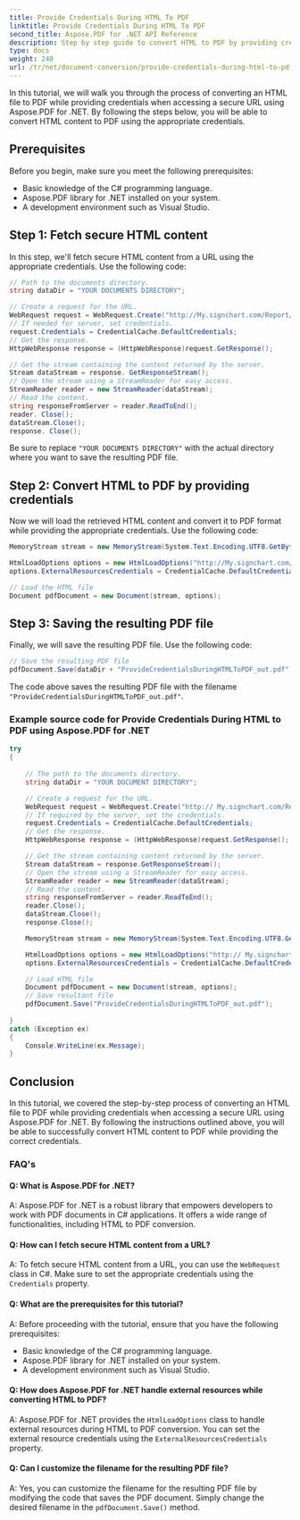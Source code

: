 ```yaml
---
title: Provide Credentials During HTML To PDF
linktitle: Provide Credentials During HTML To PDF
second_title: Aspose.PDF for .NET API Reference
description: Step by step guide to convert HTML to PDF by providing credentials with Aspose.PDF for .NET.
type: docs
weight: 240
url: /tr/net/document-conversion/provide-credentials-during-html-to-pdf/
---
```

In this tutorial, we will walk you through the process of converting an HTML file to PDF while providing credentials when accessing a secure URL using Aspose.PDF for .NET. By following the steps below, you will be able to convert HTML content to PDF using the appropriate credentials.

## Prerequisites
Before you begin, make sure you meet the following prerequisites:

- Basic knowledge of the C# programming language.
- Aspose.PDF library for .NET installed on your system.
- A development environment such as Visual Studio.

## Step 1: Fetch secure HTML content
In this step, we'll fetch secure HTML content from a URL using the appropriate credentials. Use the following code:

```csharp
// Path to the documents directory.
string dataDir = "YOUR DOCUMENTS DIRECTORY";

// Create a request for the URL.
WebRequest request = WebRequest.Create("http://My.signchart.com/Report/PrintBook.asp?ProjectGuid=6FB9DBB0-");
// If needed for server, set credentials.
request.Credentials = CredentialCache.DefaultCredentials;
// Get the response.
HttpWebResponse response = (HttpWebResponse)request.GetResponse();

// Get the stream containing the content returned by the server.
Stream dataStream = response. GetResponseStream();
// Open the stream using a StreamReader for easy access.
StreamReader reader = new StreamReader(dataStream);
// Read the content.
string responseFromServer = reader.ReadToEnd();
reader. Close();
dataStream.Close();
response. Close();
```

Be sure to replace `"YOUR DOCUMENTS DIRECTORY"` with the actual directory where you want to save the resulting PDF file.

## Step 2: Convert HTML to PDF by providing credentials
Now we will load the retrieved HTML content and convert it to PDF format while providing the appropriate credentials. Use the following code:

```csharp
MemoryStream stream = new MemoryStream(System.Text.Encoding.UTF8.GetBytes(responseFromServer));

HtmlLoadOptions options = new HtmlLoadOptions("http://My.signchart.com/");
options.ExternalResourcesCredentials = CredentialCache.DefaultCredentials;

// Load the HTML file
Document pdfDocument = new Document(stream, options);
```

## Step 3: Saving the resulting PDF file
Finally, we will save the resulting PDF file. Use the following code:

```csharp
// Save the resulting PDF file
pdfDocument.Save(dataDir + "ProvideCredentialsDuringHTMLToPDF_out.pdf");
```

The code above saves the resulting PDF file with the filename `"ProvideCredentialsDuringHTMLToPDF_out.pdf"`.

### Example source code for Provide Credentials During HTML to PDF using Aspose.PDF for .NET

```csharp
try
{
	
	// The path to the documents directory.
	string dataDir = "YOUR DOCUMENT DIRECTORY";

	// Create a request for the URL.
	WebRequest request = WebRequest.Create("http:// My.signchart.com/Report/PrintBook.asp?ProjectGuid=6FB9DBB0-");
	// If required by the server, set the credentials.
	request.Credentials = CredentialCache.DefaultCredentials;
	// Get the response.
	HttpWebResponse response = (HttpWebResponse)request.GetResponse();

	// Get the stream containing content returned by the server.
	Stream dataStream = response.GetResponseStream();
	// Open the stream using a StreamReader for easy access.
	StreamReader reader = new StreamReader(dataStream);
	// Read the content.
	string responseFromServer = reader.ReadToEnd();
	reader.Close();
	dataStream.Close();
	response.Close();

	MemoryStream stream = new MemoryStream(System.Text.Encoding.UTF8.GetBytes(responseFromServer));

	HtmlLoadOptions options = new HtmlLoadOptions("http:// My.signchart.com/");
	options.ExternalResourcesCredentials = CredentialCache.DefaultCredentials;

	// Load HTML file
	Document pdfDocument = new Document(stream, options);
	// Save resultant file
	pdfDocument.Save("ProvideCredentialsDuringHTMLToPDF_out.pdf");
	
}
catch (Exception ex)
{
	Console.WriteLine(ex.Message);
}
```

## Conclusion
In this tutorial, we covered the step-by-step process of converting an HTML file to PDF while providing credentials when accessing a secure URL using Aspose.PDF for .NET. By following the instructions outlined above, you will be able to successfully convert HTML content to PDF while providing the correct credentials.

### FAQ's

#### Q: What is Aspose.PDF for .NET?

A: Aspose.PDF for .NET is a robust library that empowers developers to work with PDF documents in C# applications. It offers a wide range of functionalities, including HTML to PDF conversion.

#### Q: How can I fetch secure HTML content from a URL?

A: To fetch secure HTML content from a URL, you can use the `WebRequest` class in C#. Make sure to set the appropriate credentials using the `Credentials` property.

#### Q: What are the prerequisites for this tutorial?

A: Before proceeding with the tutorial, ensure that you have the following prerequisites:

- Basic knowledge of the C# programming language.
- Aspose.PDF library for .NET installed on your system.
- A development environment such as Visual Studio.

#### Q: How does Aspose.PDF for .NET handle external resources while converting HTML to PDF?

A: Aspose.PDF for .NET provides the `HtmlLoadOptions` class to handle external resources during HTML to PDF conversion. You can set the external resource credentials using the `ExternalResourcesCredentials` property.

#### Q: Can I customize the filename for the resulting PDF file?

A: Yes, you can customize the filename for the resulting PDF file by modifying the code that saves the PDF document. Simply change the desired filename in the `pdfDocument.Save()` method.